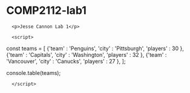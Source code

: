 # COMP2112-lab1

<!DOCTYPE html>
<html lang="en">
   <head>
      <title></title>
      <meta charset="UTF-8">
      <meta name="viewport" content="width=device-width, initial-scale=1">
   </head>
   <body>

      <p>Jesse Cannon Lab 1</p>
   
      <script>

const teams = [
  {'team' : 'Penguins', 'city' : 'Pittsburgh', 'players' : 30 },
  {'team' : 'Capitals', 'city' : 'Washington', 'players' : 32 },
  {'team' : 'Vancouver', 'city' : 'Canucks', 'players' : 27 },
];

console.table(teams);

      </script>
   </body>
</html>
